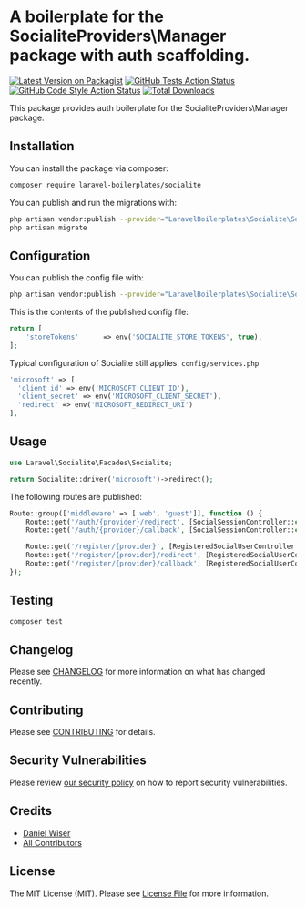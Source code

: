 # A boilerplate for the SocialiteProviders\Manager package with auth scaffolding.

[![Latest Version on Packagist](https://img.shields.io/packagist/v/laravel-boilerplates/socialite.svg?style=flat-square)](https://packagist.org/packages/laravel-boilerplates/socialite)
[![GitHub Tests Action Status](https://img.shields.io/github/workflow/status/laravel-boilerplates/socialite/run-tests?label=tests)](https://github.com/laravel-boilerplates/socialite/actions?query=workflow%3Arun-tests+branch%3Amain)
[![GitHub Code Style Action Status](https://img.shields.io/github/workflow/status/laravel-boilerplates/socialite/Check%20&%20fix%20styling?label=code%20style)](https://github.com/laravel-boilerplates/socialite/actions?query=workflow%3A"Check+%26+fix+styling"+branch%3Amain)
[![Total Downloads](https://img.shields.io/packagist/dt/laravel-boilerplates/socialite.svg?style=flat-square)](https://packagist.org/packages/laravel-boilerplates/socialite)

This package provides auth boilerplate for the SocialiteProviders\Manager package. 

## Installation

You can install the package via composer:

```bash
composer require laravel-boilerplates/socialite
```

You can publish and run the migrations with:

```bash
php artisan vendor:publish --provider="LaravelBoilerplates\Socialite\SocialiteServiceProvider" --tag="socialite-migrations"
php artisan migrate
```

## Configuration
You can publish the config file with:
```bash
php artisan vendor:publish --provider="LaravelBoilerplates\Socialite\SocialiteServiceProvider" --tag="socialite-config"
```

This is the contents of the published config file:

```php
return [
    'storeTokens'      => env('SOCIALITE_STORE_TOKENS', true),
];
```

Typical configuration of Socialite still applies. `config/services.php`

```php
'microsoft' => [    
  'client_id' => env('MICROSOFT_CLIENT_ID'),  
  'client_secret' => env('MICROSOFT_CLIENT_SECRET'),  
  'redirect' => env('MICROSOFT_REDIRECT_URI') 
],
```

## Usage

```php
use Laravel\Socialite\Facades\Socialite;

return Socialite::driver('microsoft')->redirect();
```

The following routes are published:
```php
Route::group(['middleware' => ['web', 'guest']], function () {
    Route::get('/auth/{provider}/redirect', [SocialSessionController::class, 'create'])->name('social.login');
    Route::get('/auth/{provider}/callback', [SocialSessionController::class, 'store']);

    Route::get('/register/{provider}', [RegisteredSocialUserController::class, 'index'])->name('social.register.approve');
    Route::get('/register/{provider}/redirect', [RegisteredSocialUserController::class, 'create'])->name('social.register');
    Route::get('/register/{provider}/callback', [RegisteredSocialUserController::class, 'store']);
});
```

## Testing

```bash
composer test
```

## Changelog

Please see [CHANGELOG](CHANGELOG.md) for more information on what has changed recently.

## Contributing

Please see [CONTRIBUTING](.github/CONTRIBUTING.md) for details.

## Security Vulnerabilities

Please review [our security policy](../../security/policy) on how to report security vulnerabilities.

## Credits

- [Daniel Wiser](https://github.com/laravel-boilerplates)
- [All Contributors](../../contributors)

## License

The MIT License (MIT). Please see [License File](LICENSE.md) for more information.
